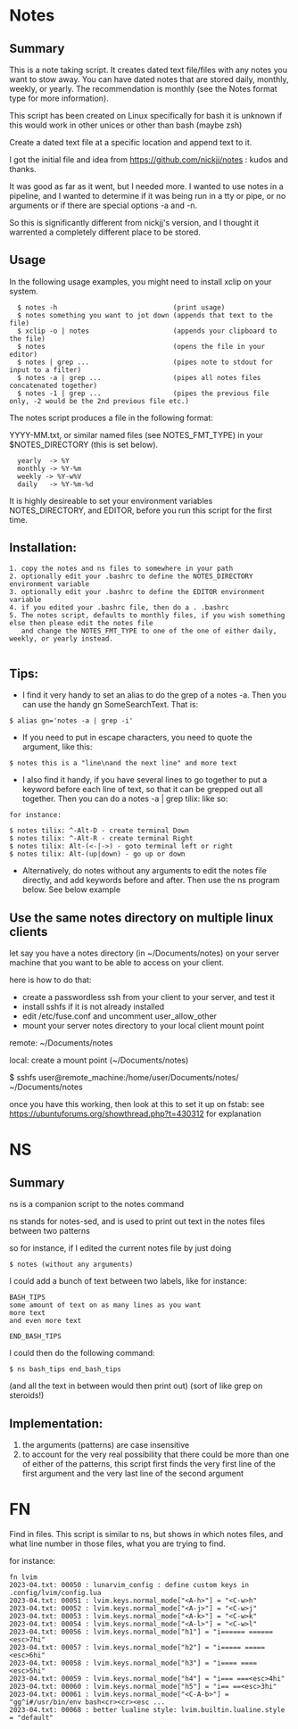 # Notes

## Summary

This is a note taking script. It creates dated text file/files with any notes you want to stow away.
You can have dated notes that are stored daily, monthly, weekly, or yearly. The recommendation is monthly
(see the Notes format type for more information).

This script has been created on Linux specifically for bash
it is unknown if this would work in other unices or other than bash (maybe zsh)

Create a dated text file at a specific location and append text to it.

I got the initial file and idea from https://github.com/nickjj/notes : kudos and thanks.

It was good as far as it went, but I needed more. I wanted to use notes in a pipeline,
and I wanted to determine if it was being run in a tty or pipe, or no arguments or if there are 
special options -a and -n.

So this is significantly different from nickjj's version, and I thought it warrented a
completely different place to be stored.

## Usage

In the following usage examples, you might need to install xclip on your system.

```Usage:
  $ notes -h                             (print usage)
  $ notes something you want to jot down (appends that text to the file)
  $ xclip -o | notes                     (appends your clipboard to the file)
  $ notes                                (opens the file in your editor)
  $ notes | grep ...                     (pipes note to stdout for input to a filter)
  $ notes -a | grep ...                  (pipes all notes files concatenated together)
  $ notes -1 | grep ...                  (pipes the previous file only, -2 would be the 2nd previous file etc.)
```

The notes script produces a file in the following format:

  YYYY-MM.txt, or similar named files (see NOTES_FMT_TYPE) in your $NOTES_DIRECTORY (this is set below).

```Notes format type:
  yearly  -> %Y
  monthly -> %Y-%m
  weekly -> %Y-w%V
  daily   -> %Y-%m-%d
```

It is highly desireable to set your environment variables NOTES_DIRECTORY, and EDITOR, before you run this script
for the first time.

## Installation:

```
1. copy the notes and ns files to somewhere in your path
2. optionally edit your .bashrc to define the NOTES_DIRECTORY environment variable
3. optionally edit your .bashrc to define the EDITOR environment variable
4. if you edited your .bashrc file, then do a . .bashrc
5. The notes script, defaults to monthly files, if you wish something else then please edit the notes file
   and change the NOTES_FMT_TYPE to one of the one of either daily, weekly, or yearly instead.
   
```

## Tips:

* I find it very handy to set an alias to do the grep of a notes -a. Then you can use the handy gn SomeSearchText. That is: 

```
$ alias gn='notes -a | grep -i'
```


* If you need to put in escape characters, you need to quote the argument, like this:

```
$ notes this is a "line\nand the next line" and more text
```

* I also find it handy, if you have several lines to go together to put a keyword before each line of text, so
that it can be grepped out all together. Then you can do a notes -a | grep tilix: like so:

```
for instance:

$ notes tilix: ^-Alt-D - create terminal Down
$ notes tilix: ^-Alt-R - create terminal Right
$ notes tilix: Alt-(<-|->) - goto terminal left or right
$ notes tilix: Alt-(up|down) - go up or down
```

* Alternatively, do notes without any arguments to edit the notes file directly, and add keywords before and after.  Then use the ns program below. See below example

## Use the same notes directory on multiple linux clients

let say you have a notes directory (in ~/Documents/notes) on your server machine
that you want to be able to access on your client.

here is how to do that:
* create a passwordless ssh from your client to your server, and test it
* install sshfs if it is not already installed
* edit /etc/fuse.conf and uncomment user_allow_other
* mount your server notes directory to your local client mount point

remote: ~/Documents/notes 

local: create a mount point (~/Documents/notes)

$ sshfs user@remote_machine:/home/user/Documents/notes/ ~/Documents/notes

once you have this working, then look at this to set it up on fstab:
see https://ubuntuforums.org/showthread.php?t=430312 for explanation

# NS

## Summary

ns is a companion script to the notes command

ns stands for notes-sed, and is used to print out text in the notes files between two patterns

so for instance, if I edited the current notes file by just doing 
```
$ notes (without any arguments)
```

I could add a bunch of text between two labels, like for instance:

```
BASH_TIPS
some amount of text on as many lines as you want
more text
and even more text

END_BASH_TIPS
```

I could then do the following command:

```
$ ns bash_tips end_bash_tips

```

(and all the text in between would then print out)
(sort of like grep on steroids!)

## Implementation:

1. the arguments (patterns) are case insensitive 
2. to account for the very real possibility that there could be more than one of either of the patterns, this script first finds the very first line of the first argument and the very last line of the second argument

# FN

Find in files. This script is similar to ns, but shows in which notes files, and what line number in those files, what you are trying to find.

for instance:

```
fn lvim
2023-04.txt: 00050 : lunarvim_config : define custom keys in .config/lvim/config.lua
2023-04.txt: 00051 : lvim.keys.normal_mode["<A-h>"] = "<C-w>h"
2023-04.txt: 00052 : lvim.keys.normal_mode["<A-j>"] = "<C-w>j"
2023-04.txt: 00053 : lvim.keys.normal_mode["<A-k>"] = "<C-w>k"
2023-04.txt: 00054 : lvim.keys.normal_mode["<A-l>"] = "<C-w>l"
2023-04.txt: 00056 : lvim.keys.normal_mode["h1"] = "i====== ======<esc>7hi"
2023-04.txt: 00057 : lvim.keys.normal_mode["h2"] = "i===== =====<esc>6hi"
2023-04.txt: 00058 : lvim.keys.normal_mode["h3"] = "i==== ====<esc>5hi"
2023-04.txt: 00059 : lvim.keys.normal_mode["h4"] = "i=== ===<esc>4hi"
2023-04.txt: 00060 : lvim.keys.normal_mode["h5"] = "i== ==<esc>3hi"
2023-04.txt: 00061 : lvim.keys.normal_mode["<C-A-b>"] = "gg^i#/usr/bin/env bash<cr><cr><esc ...
2023-04.txt: 00068 : better lualine style: lvim.builtin.lualine.style = "default"
```


